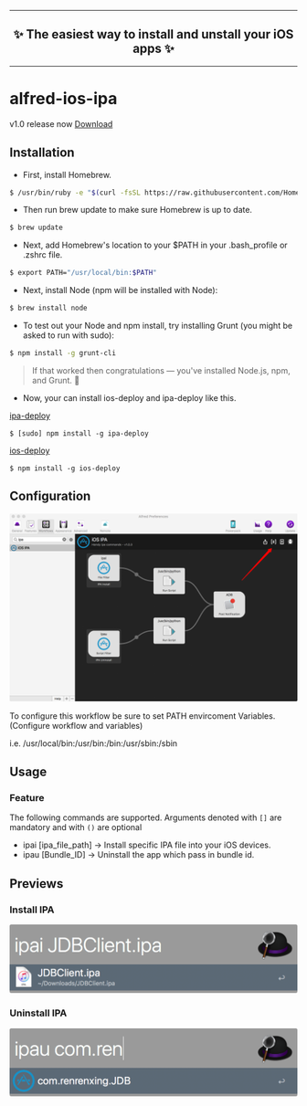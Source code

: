 <hr />
<h2 align="center">
  ✨ The easiest way to install and unstall your iOS apps ✨
</h2>
<hr />

# alfred-ios-ipa
v1.0 release now [Download](https://github.com/BroderickLee/alfred-ios-ipa/releases/download/1.0/alfred-ios-ipa.alfredworkflow)

## Installation
- First, install Homebrew.
``` bash
$ /usr/bin/ruby -e "$(curl -fsSL https://raw.githubusercontent.com/Homebrew/install/master/install)"
```

- Then run brew update to make sure Homebrew is up to date.
``` bash
$ brew update
```

- Next, add Homebrew's location to your $PATH in your .bash_profile or .zshrc file.
``` bash
$ export PATH="/usr/local/bin:$PATH"
```

- Next, install Node (npm will be installed with Node):
``` bash
$ brew install node
```

- To test out your Node and npm install, try installing Grunt (you might be asked to run with sudo):
``` bash
$ npm install -g grunt-cli
```

> If that worked then congratulations — you've installed Node.js, npm, and Grunt. 🚀

- Now, your can install ios-deploy and ipa-deploy like this.

[ipa-deploy](https://www.npmjs.com/package/ipa-deploy)
```
$ [sudo] npm install -g ipa-deploy
```

[ios-deploy](https://www.npmjs.com/package/ios-deploy)
```
$ npm install -g ios-deploy
```

## Configuration
![Configuration](https://raw.githubusercontent.com/BroderickLee/alfred-ios-ipa/master/index.png "configuration")

To configure this workflow be sure to set PATH envircoment Variables. (Configure workflow and variables)

i.e. /usr/local/bin:/usr/bin:/bin:/usr/sbin:/sbin

## Usage

### Feature

The following commands are supported. Arguments denoted with `[]` are mandatory and with `()` are optional

- ipai [ipa_file_path] ->   Install specific IPA file into your iOS devices. 
- ipau [Bundle_ID]     ->   Uninstall the app which pass in bundle id.

## Previews

### Install IPA
![Install ipa](https://raw.githubusercontent.com/BroderickLee/alfred-ios-ipa/master/usage_ipa_install.png "Install ipa")

### Uninstall IPA
![Uninstall ipa](https://raw.githubusercontent.com/BroderickLee/alfred-ios-ipa/master/usage_ipa_uninstall.png "Uninstall ipa")




